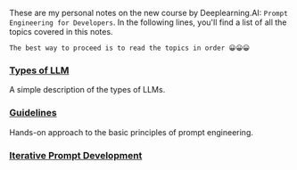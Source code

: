 
These are  my personal notes on the new course by Deeplearning.AI: `Prompt Engineering for Developers`.  In the following lines, you'll find a list of all the topics covered in this notes. 

```
The best way to proceed is to read the topics in order 😀😀😀
```

### [Types of LLM](Types%20of%20LLM.md)

A simple description of the types of LLMs.

### [Guidelines](Guidelines.md)

Hands-on approach to the basic  principles of prompt engineering.

### [Iterative Prompt Development](Iterative%20Prompt%20Development.md)



